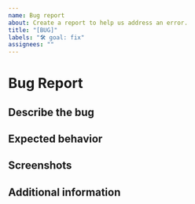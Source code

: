 ```yaml
---
name: Bug report
about: Create a report to help us address an error.
title: "[BUG]"
labels: "🛠 goal: fix"
assignees: ""
---
```


# Bug Report

## Describe the bug

<!--A clear and concise description of what the bug is.-->

## Expected behavior

<!--A clear and concise description of what you expected to happen.-->

## Screenshots

<!--If applicable, add screenshots to help explain your problem.-->

## Additional information

<!--Add any other context about the problem here.-->
